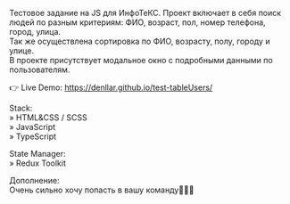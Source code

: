 Тестовое задание на JS для ИнфоТеКС.  Проект включает в себя поиск людей по разным критериям: ФИО, возраст, пол, номер телефона, город, улица.   
Так же осуществлена сортировка по ФИО, возрасту, полу, городу и улице.  
В проекте присутствует модальное окно с подробными данными по пользователям.  

👉 Live Demo: https://denllar.github.io/test-tableUsers/  

Stack:  
» HTML&CSS / SCSS  
» JavaScript  
» TypeScript  

State Manager:  
» Redux Toolkit  

Дополнение:  
Очень сильно хочу попасть в вашу команду🙏🙏🙏
